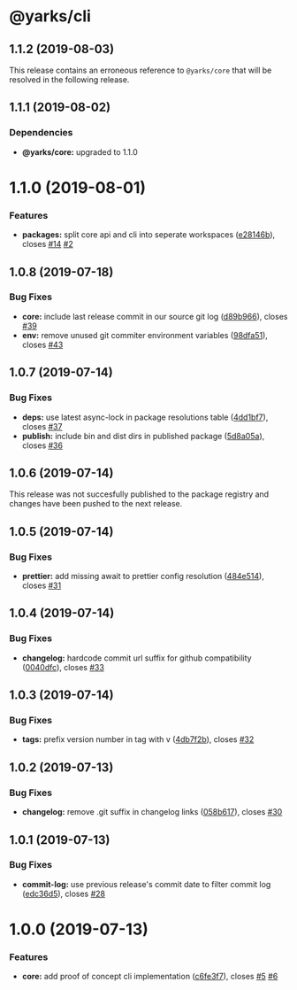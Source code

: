 # @yarks/cli

## 1.1.2 (2019-08-03)

This release contains an erroneous reference to `@yarks/core` that will be
resolved in the following release.

## 1.1.1 (2019-08-02)

### Dependencies

- **@yarks/core:** upgraded to 1.1.0

# 1.1.0 (2019-08-01)

### Features

- **packages:** split core api and cli into seperate workspaces
  ([e28146b](https://github.com/meatwallace/yarks/commit/e28146b)), closes
  [#14](https://github.com/meatwallace/yarks/issues/14)
  [#2](https://github.com/meatwallace/yarks/issues/2)

## 1.0.8 (2019-07-18)

### Bug Fixes

- **core:** include last release commit in our source git log
  ([d89b966](https://github.com/meatwallace/yarks/commit/d89b966)), closes
  [#39](https://github.com/meatwallace/yarks/issues/39)
- **env:** remove unused git commiter environment variables
  ([98dfa51](https://github.com/meatwallace/yarks/commit/98dfa51)), closes
  [#43](https://github.com/meatwallace/yarks/issues/43)

## 1.0.7 (2019-07-14)

### Bug Fixes

- **deps:** use latest async-lock in package resolutions table
  ([4dd1bf7](https://github.com/meatwallace/yarks/commit/4dd1bf7)), closes
  [#37](https://github.com/meatwallace/yarks/issues/37)
- **publish:** include bin and dist dirs in published package
  ([5d8a05a](https://github.com/meatwallace/yarks/commit/5d8a05a)), closes
  [#36](https://github.com/meatwallace/yarks/issues/36)

## 1.0.6 (2019-07-14)

This release was not succesfully published to the package registry and changes
have been pushed to the next release.

## 1.0.5 (2019-07-14)

### Bug Fixes

- **prettier:** add missing await to prettier config resolution
  ([484e514](https://github.com/meatwallace/release-workspaces/commit/484e514)),
  closes [#31](https://github.com/meatwallace/release-workspaces/issues/31)

## 1.0.4 (2019-07-14)

### Bug Fixes

- **changelog:** hardcode commit url suffix for github compatibility
  ([0040dfc](https://github.com/meatwallace/release-workspaces/commit/0040dfc)),
  closes [#33](https://github.com/meatwallace/release-workspaces/issues/33)

## 1.0.3 (2019-07-14)

### Bug Fixes

- **tags:** prefix version number in tag with v
  ([4db7f2b](https://github.com/meatwallace/release-workspaces/commit/4db7f2b)),
  closes [#32](https://github.com/meatwallace/release-workspaces/issues/32)

## 1.0.2 (2019-07-13)

### Bug Fixes

- **changelog:** remove .git suffix in changelog links
  ([058b617](https://github.com/meatwallace/release-workspaces/commit/058b617)),
  closes [#30](https://github.com/meatwallace/release-workspaces/issues/30)

## 1.0.1 (2019-07-13)

### Bug Fixes

- **commit-log:** use previous release's commit date to filter commit log
  ([edc36d5](https://github.com/meatwallace/release-workspaces/commit/edc36d5)),
  closes [#28](https://github.com/meatwallace/release-workspaces/issues/28)

# 1.0.0 (2019-07-13)

### Features

- **core:** add proof of concept cli implementation
  ([c6fe3f7](https://github.com/meatwallace/release-workspaces/commit/c6fe3f7)),
  closes [#5](https://github.com/meatwallace/release-workspaces/issues/5)
  [#6](https://github.com/meatwallace/release-workspaces/issues/6)
